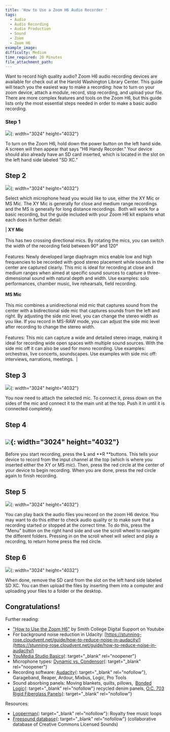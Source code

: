 ```yaml
---
title: 'How to Use a Zoom H6 Audio Recorder '
tags:
  - Audio
  - Audio Recording
  - Audio Production
  - Sound
  - Zoom
  - Zoom H6
example_image:
difficulty: Medium
time_required: 20 Minutes
file_attachment_path:
---
```


Want to record high quality audio? Zoom H6 audio recording devices are available for check out at the Harold Washington Library Center. This guide will teach you the easiest way to make a recording: how to turn on your zoom device, attach a module, record, stop recording, and upload your file. There are more complex features and tools on the Zoom H6, but this guide lists only the most essential steps needed in order to make a basic audio recording.&nbsp;

### Step 1

![](/uploads/how-to-use-a-zoom-h6-audio-recorder/img-0100.jpg){: width="3024" height="4032"}

To turn on the Zoom H6, hold down the power button on the left hand side. A screen will then appear that says "H6 Handy Recorder." Your device should also already have an SD card inserted, which is located in the slot on the left hand side labeled "SD XC."

## Step 2

![](/uploads/how-to-use-a-zoom-h6-audio-recorder/img-0102.jpg){: width="3024" height="4032"}

Select which microphone head you would like to use, either the XY Mic or MS Mic. The XY Mic is generally for close and medium range recordings and the MS is generally for long distance recordings. &nbsp;Both will work for a basic recording, but the guide included with your Zoom H6 kit explains what each does in further detail:&nbsp;

| **XY Mic**<br><br>This has two crossing directional mics. By rotating the mics, you can switch the width of the recording field between 90&deg; and 120&deg;<br><br>Features: Newly developed large diaphragm mics enable low and high frequencies to be recorded with good stereo placement while sounds in the center are captured clearly. This mic is ideal for recording at close and medium ranges when aimed at specific sound sources to capture a three-dimensional sound with natural depth and width. Use examples: solo performances, chamber music, live rehearsals, field recording.&nbsp;<br><br>**MS Mic**<br><br>This mic combines a unidirectional mid mic that captures sound from the center with a bidirectional side mic that captures sounds from the left and right. By adjusting the side mic level, you can change the stereo width as you like. If you record in MS-RAW mode, you can adjust the side mic level after recording to change the stereo width.&nbsp;<br><br>Features: This mic can capture a wide and detailed stereo image, making it ideal for recording wide open spaces with multiple sound sources. With the side mic off it can also be used for mono recording. Use examples: orchestras, live concerts, soundscapes. Use examples with side mic off: interviews, narrations, meetings.&nbsp; |

## Step 3

![](/uploads/how-to-use-a-zoom-h6-audio-recorder/img-0105.jpg){: width="3024" height="4032"}

You now need to attach the selected mic. To connect it, press down on the sides of the mic and connect it to the main unit at the top. Push it in until it is connected completely.&nbsp;

## Step 4

## ![](/uploads/how-to-use-a-zoom-h6-audio-recorder/img-0122-1.jpg){: width="3024" height="4032"}

Before you start recording, press the **L** and **R&nbsp;**buttons. This tells your device to record from the input channel at the top (which is where you inserted either the XY or MS mic). Then, press the red circle at the center of your device to begin recording. When you are done, press the red circle again to finish recording.&nbsp;

## Step 5

![](/uploads/how-to-use-a-zoom-h6-audio-recorder/img-0127.jpg){: width="3024" height="4032"}

You can play back the audio files you record on the zoom H6 device. You may want to do this either to check audio quality or to make sure that a recording started or stopped at the correct time. To do this, press the "Menu" button on the right hand side and use the scroll wheel to navigate the different folders. Pressing in on the scroll wheel will select and play a recording, to return home press the red circle.&nbsp;

## Step 6

![](/uploads/how-to-use-a-zoom-h6-audio-recorder/img-0129.jpg){: width="3024" height="4032"}

When done, remove the SD card from the slot on the left hand side labeled SD XC. You can then upload the files by inserting them into a computer and uploading your files to a folder or the desktop.

## Congratulations\!

Further reading:

* ["How to Use the Zoom H6"](https://www.youtube.com/watch?v=wa5sI8EcT7s) by Smith College Digital Support on Youtube
* For background noise reduction in Udacity:&nbsp;[https://stunning-rose.cloudvent.net/guide/how-to-reduce-noise-in-audacity/](https://stunning-rose.cloudvent.net/guide/how-to-reduce-noise-in-audacity/)
* ​​​​​​​[YouMedia Studio Basics](https://docs.google.com/presentation/d/1UZIXr52EJaOGi1tqTqLOwp334qzR5dGZujGOPm71B5U/edit?usp=sharing){: target="_blank" rel="noopener"}
* Microphone types: [Dynamic vs. Condensor](https://service.shure.com/s/article/difference-between-a-dynamic-and-condenser-microphone){: target="_blank" rel="noopener"}
* Recording software: [Audacity](https://www.audacityteam.org/){: target="_blank" rel="nofollow"}, Garageband, Reaper, Ardour, Mixbus, Logic, Pro Tools
* Sound absorbing panels: Moving blankets, quilts, pillows,&nbsp; [Bonded Logic](https://www.homedepot.com/p/Bonded-Logic-Inc-UltraSonic-12-in-x-12-in-Acoustic-Panels-Package-of-6-60600-11212/204153700){: target="_blank" rel="nofollow"} recycled denim panels, [O.C. 703 Rigid Fiberglass Panels](https://www.amazon.com/ATS-Acoustic-Panel-24x24x2-Inches/dp/B002WKDRGA/ref=pd_bxgy_2/138-0537608-0707704?_encoding=UTF8&amp;pd_rd_i=B002WKDRGA&amp;pd_rd_r=80ee85fe-0b9d-4c78-813a-7e5cabef32e9&amp;pd_rd_w=3YLTv&amp;pd_rd_wg=eJ15u&amp;pf_rd_p=fd08095f-55ff-4a15-9b49-4a1a719225a9&amp;pf_rd_r=D47YGFZWX572MXGCTKPM&amp;psc=1&amp;refRID=D47YGFZWX572MXGCTKPM){: target="_blank" rel="nofollow"}

Resources:

* [Looperman](https://www.looperman.com){: target="_blank" rel="nofollow"}\: Royalty free music loops
* [Freesound database](http://www.freesound.org){: target="_blank" rel="nofollow"} (collaborative database of Creative Commons Licensed Sounds)
